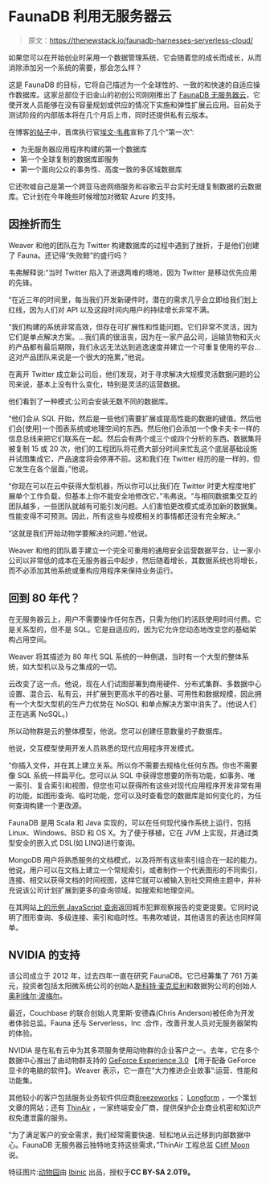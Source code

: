 # FaunaDB 利用无服务器云

> 原文：<https://thenewstack.io/faunadb-harnesses-serverless-cloud/>

如果您可以在开始创业时采用一个数据管理系统，它会随着您的成长而成长，从而消除添加另一个系统的需要，那会怎么样？

这是 FaunaDB 的目标，它将自己描述为一个全球性的、一致的和快速的自适应操作数据库。这家总部位于旧金山的初创公司刚刚推出了 [FaunaDB 无服务器云](https://fauna.com/blog/faunadb-serverless-cloud-launch-day)，它使开发人员能够在没有容量规划或供应的情况下实施和弹性扩展云应用。目前处于测试阶段的内部版本将在几个月后上市，同时还提供私有云版本。

在博客[的帖子](https://fauna.com/blog/faunadb-serverless-cloud-launch-day)中，首席执行官[埃文·韦弗](https://github.com/evan)宣称了几个“第一次”:

*   为无服务器应用程序构建的第一个数据库
*   第一个全球复制的数据库即服务
*   第一个面向公众的事务性、高度一致的多区域数据库

它还吹嘘自己是第一个跨亚马逊网络服务和谷歌云平台实时无缝复制数据的云数据库。它计划在今年晚些时候增加对微软 Azure 的支持。

## 因挫折而生

Weaver 和他的团队在为 Twitter 构建数据库的过程中遇到了挫折，于是他们创建了 Fauna。还记得“失败鲸”的盛行吗？

韦弗解释说:“当时 Twitter 陷入了进退两难的境地，因为 Twitter 是移动优先应用的先锋。

“在近三年的时间里，每当我们开发新硬件时，潜在的需求几乎会立即给我们划上红线，因为人们对 API 以及这段时间内用户的持续增长非常不满。

“我们构建的系统非常高效，但存在可扩展性和性能问题。它们非常不灵活，因为它们是单点解决方案。…我们真的很沮丧，因为在一家产品公司，运输货物和灭火的产品都有最后期限，我们永远无法达到逃逸速度并建立一个可重复使用的平台…这对产品团队来说是一个很大的拖累，”他说。

在离开 Twitter 成立新公司后，他们发现，对于寻求解决大规模灵活数据问题的公司来说，基本上没有什么变化，特别是灵活的运营数据。

他们看到了一种模式:公司会安装无数不同的数据库。

“他们会从 SQL 开始，然后是一些他们需要扩展或提高性能的数据的键值。然后他们会[使用]一个图表系统或地理空间的东西。然后他们会添加一个像卡夫卡一样的信息总线来把它们联系在一起。然后会有两个或三个或四个分析的东西。数据集将被复制 15 或 20 次，他们的工程团队将花费大部分时间来忙乱这个底层基础设施并试图集成它，产品速度将会停滞不前。这和我们在 Twitter 经历的是一样的，但它发生在各个层面，”他说。

“你现在可以在云中获得大型机器，所以你可以比我们在 Twitter 时更大程度地扩展单个工作负载，但基本上你不能安全地修改它，”韦弗说。“与相同数据集交互的团队越多，一些团队就越有可能引发问题。人们害怕更改模式或添加新的数据集。性能变得不可预测。因此，所有这些与规模相关的事情都还没有完全解决。”

“这就是我们开始动物学要解决的问题，”他说。

Weaver 和他的团队着手建立一个完全可重用的通用安全运营数据平台，让一家小公司以非常低的成本在无服务器云中起步，然后随着增长，其数据系统也将增长，而不必添加其他系统或重构应用程序来保持业务运行。

## 回到 80 年代？

在无服务器云上，用户不需要操作任何东西，只需为他们的活跃使用时间付费。它是关系型的，但不是 SQL。它是自适应的，因为它允许您动态地改变您的基础架构占用空间。

Weaver 将其描述为 80 年代 SQL 系统的一种倒退，当时有一个大型的整体系统，如大型机以及与之集成的一切。

云改变了这一点。他说，现在人们试图部署到商用硬件、分布式集群、多数据中心设置、混合云、私有云，并扩展到更高水平的吞吐量、可用性和数据规模，因此拥有一个大型大型机的生产力优势在 NoSQL 和单点解决方案中消失了。(他说人们正在逃离 NoSQL。)

所以动物群是云的整体模型，他说。您可以创建任意数量的子数据库。

他说，交互模型使用开发人员熟悉的现代应用程序开发模式。

“你插入文件，并在其上建立关系。所以你不需要去规格化任何东西。你也不需要像 SQL 系统一样扁平化。您可以从 SQL 中获得您想要的所有功能，如事务、唯一索引、复合索引和视图，但您也可以获得所有这些对现代应用程序开发非常有用的功能，如图形查询、临时功能，您可以及时查看您的数据库是如何变化的，为任何查询构建一个更改源。

FaunaDB 是用 Scala 和 Java 实现的，可以在任何现代操作系统上运行，包括 Linux、Windows、BSD 和 OS X。为了便于移植，它在 JVM 上实现，并通过类型安全的嵌入式 DSL(如 LINQ)进行查询。

MongoDB 用户将熟悉服务的文档模式，以及将所有这些索引组合在一起的能力。他说，用户可以在文档上建立一个常规索引，或者制作一个代表图形的不同索引，连接、相交以获得文档的时间视图，这样它就可以被输入到社交网络主题中，并补充说该公司计划扩展到更多的查询领域，如搜索和地理空间。

在其网站[上的示例 JavaScript 查询](https://fauna.com/product)返回城市犯罪观察报告的变更提要。它同时说明了图形查询、多级连接、索引和临时性。韦弗吹嘘说，其他语言的表达也同样简单。

## NVIDIA 的支持

该公司成立于 2012 年，过去四年一直在研究 FaunaDB。它已经筹集了 761 万美元，投资者包括太阳微系统公司的创始人[斯科特·麦克尼利](https://twitter.com/scottmcnealy)和数据狗公司的创始人[奥利维尔·波梅尔](https://twitter.com/oliveur)。

最近，Couchbase 的联合创始人克里斯·安德森(Chris Anderson)被任命为开发者体验总监。Fauna 还与 Serverless，Inc .合作，改善开发人员对无服务器架构的体验。

NVIDIA 是在私有云中为其多项服务使用动物群的企业客户之一。去年，它在多个数据中心推出了由动物群支持的 [GeForce Experience 3.0](http://www.pcworld.com/article/3117775/software-games/nvidias-faster-better-geforce-experience-30-launches-with-mandatory-registration.html) 【用于配备 GeForce 显卡的电脑的软件】。Weaver 表示，它一直在“大力推进企业故事”:运营、性能和功能集。

其他较小的客户包括服务业务软件供应商[Breezeworks](https://www.breezeworks.com/)； [Longform](https://longform.org/) ，一个策划文章的网站；还有 [ThinAir](https://www.thinair.com/) ，一家终端安全厂商，提供保护企业商业机密和知识产权免遭泄露的服务。

“为了满足客户的安全需求，我们经常需要快速、轻松地从云迁移到内部数据中心。FaunaDB 无服务器云独特地支持这些需求，”ThinAir 工程总监 [Cliff Moon](https://www.linkedin.com/in/cliffmoon/) 说。

特征图片:[动物园](https://www.flickr.com/photos/69709362@N00/14027379060/)由 [Ibinic](https://www.flickr.com/photos/69709362@N00/) 出品，授权于**CC BY-SA 2.0T9。**

<svg xmlns:xlink="http://www.w3.org/1999/xlink" viewBox="0 0 68 31" version="1.1"><title>Group</title> <desc>Created with Sketch.</desc></svg>